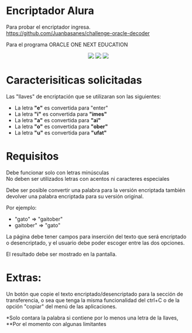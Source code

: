 # Encriptador Alura

Para probar el encriptador ingresa.
https://github.com/Juanbasanes/challenge-oracle-decoder

Para el programa ORACLE ONE NEXT EDUCATION    

<div align="center">
    <img src="https://img.shields.io/badge/JavaScript-FEFF01?logo=javascript&logoColor=000000&style=for-the-badge"/>
    <img src="https://img.shields.io/badge/HTML-EC6231?logo=html5&logoColor=FFFFFF&style=for-the-badge" />
    <img src="https://img.shields.io/badge/CSS-01A3D8?logo=css3&logoColor=FFFFFF&style=for-the-badge" />
</div>  

# Caracterisiticas solicitadas

Las "llaves" de encriptación que se utilizaran son las siguientes:

- La letra **"e"** es convertida para "enter"  
- La letra **"i"** es convertida para **"imes"**  
- La letra **"a"** es convertida para **"ai"**  
- La letra **"o"** es convertida para **"ober"**  
- La letra **"u"** es convertida para **"ufat"**  

# Requisitos  

Debe funcionar solo con letras minúsculas  
No deben ser utilizados letras con acentos ni caracteres especiales  

Debe ser posible convertir una palabra para la versión encriptada también devolver una palabra encriptada para su versión original.

Por ejemplo:  
- "gato" => "gaitober"  
- gaitober" => "gato"  

La página debe tener campos para inserción del texto que será encriptado o desencriptado, y el usuario debe poder escoger entre las dos opciones.

El resultado debe ser mostrado en la pantalla.  

# Extras:

Un botón que copie el texto encriptado/desencriptado para la sección de transferencia, o sea que tenga la misma funcionalidad del ctrl+C o de la opción "copiar" del menú de las aplicaciones.

*Solo contara la palabra si contiene por lo menos una letra de la llaves,  
**Por el momento con algunas limitantes





